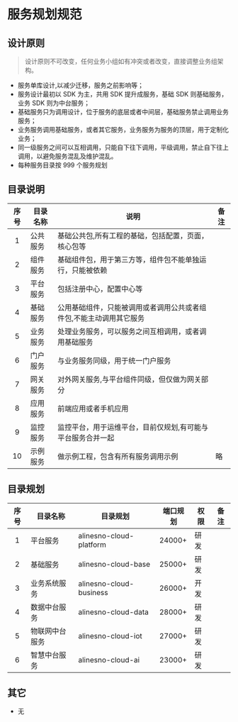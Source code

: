 # 服务规划规范

## 设计原则

> 设计原则不可改变，任何业务小组如有冲突或者改变，直接调整业务组架构。

- 服务单库设计,以减少迁移，服务之前影响等；
- 服务设计最初以 SDK 为主，共用 SDK 提升成服务，基础 SDK 则基础服务，业务 SDK 则为中台服务；
- 基础服务只为调用设计，位于服务的底层或者中间层，基础服务禁止调用业务服务；
- 业务服务调用基础服务，或者其它服务，业务服务为服务的顶层，用于定制化业务；
- 同一级服务之间可以互相调用，只能自下往下调用，平级调用，禁止自下往上调用，以避免服务混乱及维护混乱。
- 每种服务目录按 999 个服务规划

## 目录说明

| 序号 | 目录名称 | 说明                                                                | 备注 |
| :--: | -------- | ------------------------------------------------------------------- | ---- |
|  1   | 公共服务 | 基础公共包,所有工程的基础，包括配置，页面，核心包等                 |      |
|  2   | 组件服务 | 基础组件包，用于第三方等，组件包不能单独运行，只能被依赖            |      |
|  3   | 平台服务 | 包括注册中心，配置中心等                                            |      |
|  4   | 基础服务 | 公用基础组件，只能被调用或者调用公共或者组件包,不能主动调用其它服务 |      |
|  5   | 业务服务 | 处理业务服务，可以服务之间互相调用，或者调用基础服务                |      |
|  6   | 门户服务 | 与业务服务同级，用于统一门户服务                                    |      |
|  7   | 网关服务 | 对外网关服务,与平台组件同级，但仅做为网关部分                       |      |
|  8   | 应用服务 | 前端应用或者手机应用                                                |      |
|  9   | 监控服务 | 监控平台，用于运维平台，目前仅规划,有可能与平台服务合并一起         |      |
|  10  | 示例服务 | 做示例工程，包含有所有服务调用示例                                  | 略   |

## 目录规划

| 序号 | 目录名称       | 目录规划                | 端口规划 | 权限 | 备注 |
| :--: | -------------- | ----------------------- | -------- | ---- | ---- |
|  1   | 平台服务       | alinesno-cloud-platform | 24000+   | 研发 |      |
|  2   | 基础服务       | alinesno-cloud-base     | 25000+   | 研发 |      |
|  3   | 业务系统服务   | alinesno-cloud-business | 26000+   | 开发 |      |
|  4   | 数据中台服务   | alinesno-cloud-data     | 28000+   | 研发 |      |
|  5   | 物联网中台服务 | alinesno-cloud-iot      | 27000+   | 研发 |      |
|  6   | 智慧中台服务   | alinesno-cloud-ai       | 23000+   | 研发 |      |

## 其它

- 无
